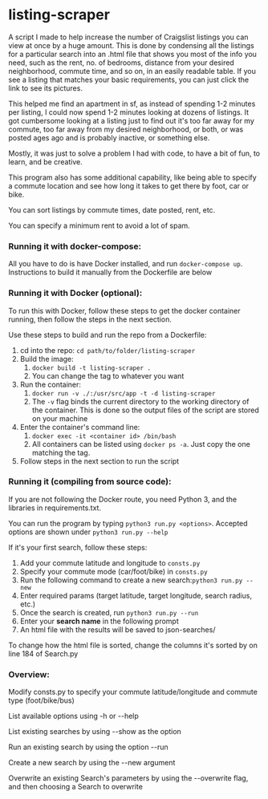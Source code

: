 # listing-scraper
A script I made to help increase the number of Craigslist listings you can view
at once by a huge amount. This is done by condensing all the listings for a 
particular search into an .html file that shows you most of the info you need,
 such as the rent, no. of bedrooms, distance from your desired neighborhood,
commute time, and so on, in an easily readable table. If you see a listing
that matches your basic requirements, you can just click the link to see
its pictures.

This helped me find an apartment in sf, as instead of spending 1-2 minutes
per listing, I could now spend 1-2 minutes looking at dozens of listings. 
It got cumbersome looking at a listing 
just to find out it's too far away for my commute, too far away from my 
desired neighborhood, or both, or was posted ages ago and is probably
inactive, or something else.

Mostly, it was just to solve a problem I had with code, to have a bit of fun,
to learn, and be creative.

This program also has some additional capability, like being able
to specify a commute location and see how long it takes to get there by foot,
car or bike. 

You can sort listings by commute times, date posted, rent, etc.

You can specify a minimum rent to avoid a lot of spam.

### Running it with docker-compose:
All you have to do is have Docker installed, and run ```docker-compose up```.  Instructions to build it manually 
from the Dockerfile are below

### Running it with Docker (optional):
To run this with Docker, follow these steps to get the docker container running, then follow the steps in the next 
section. 

Use these steps to build and run the repo from a Dockerfile:
1. cd into the repo: ```cd path/to/folder/listing-scraper```
2. Build the image:
   1. ```docker build -t listing-scraper .```
   2. You can change the tag to whatever you want
3. Run the container:
   1. ```docker run -v ./:/usr/src/app -t -d listing-scraper```
   2. The ```-v``` flag binds the current directory to the working directory of the container. This is done so the 
output files of the script are stored on your machine
4. Enter the container's command line:
   1. ```docker exec -it <container id> /bin/bash```
   2. All containers can be listed using ```docker ps -a```. Just copy the one matching the tag.
5. Follow steps in the next section to run the script

### Running it (compiling from source code):
If you are not following the Docker route, you need Python 3, and the libraries in requirements.txt.

You can run the program by typing ```python3 run.py <options>```. 
Accepted options are shown under ```python3 run.py --help``` 

If it's your first search, follow these steps:
1. Add your commute latitude and longitude to ```consts.py```
2. Specify your commute mode (car/foot/bike) in ```consts.py```
3. Run the following command to create a new search:```python3 run.py --new```
4. Enter required params (target latitude, target longitude, search radius, etc.)
5. Once the search is created, run ```python3 run.py --run```
6. Enter your **search name** in the following prompt
7. An html file with the results will be saved to json-searches/

To change how the html file is sorted, change the columns it's sorted by on line 184 of Search.py

### Overview:

Modify consts.py to specify your commute latitude/longitude and commute type (foot/bike/bus)

List available options using -h or --help

List existing searches by using --show as the option

Run an existing search by using the option --run 

Create a new search by using the --new argument

Overwrite an existing Search's parameters by using the --overwrite flag, and then choosing 
a Search to overwrite